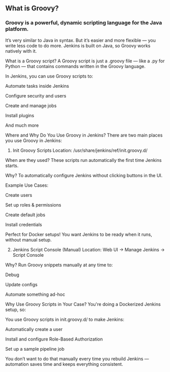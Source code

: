 ## What is Groovy?
### Groovy is a powerful, dynamic scripting language for the Java platform.

It’s very similar to Java in syntax.
But it’s easier and more flexible — you write less code to do more.
Jenkins is built on Java, so Groovy works natively with it.

What is a Groovy script?
A Groovy script is just a .groovy file — like a .py for Python — that contains commands written in the Groovy language.

In Jenkins, you can use Groovy scripts to:

Automate tasks inside Jenkins

Configure security and users

Create and manage jobs

Install plugins

And much more

Where and Why Do You Use Groovy in Jenkins?
There are two main places you use Groovy in Jenkins:

1. Init Groovy Scripts
Location:
/usr/share/jenkins/ref/init.groovy.d/

When are they used?
These scripts run automatically the first time Jenkins starts.

Why?
To automatically configure Jenkins without clicking buttons in the UI.

Example Use Cases:

Create users

Set up roles & permissions

Create default jobs

Install credentials

Perfect for Docker setups! You want Jenkins to be ready when it runs, without manual setup.

2. Jenkins Script Console (Manual)
Location:
Web UI → Manage Jenkins → Script Console

Why?
Run Groovy snippets manually at any time to:

Debug

Update configs

Automate something ad-hoc

Why Use Groovy Scripts in Your Case?
You're doing a Dockerized Jenkins setup, so:

You use Groovy scripts in init.groovy.d/ to make Jenkins:

Automatically create a user

Install and configure Role-Based Authorization

Set up a sample pipeline job

You don’t want to do that manually every time you rebuild Jenkins — automation saves time and keeps everything consistent.